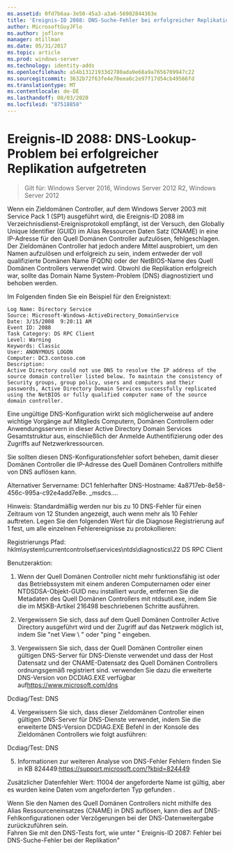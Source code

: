 ```yaml
---
ms.assetid: 0fd7b6aa-3e50-45a3-a3a6-56982844363e
title: 'Ereignis-ID 2088: DNS-Suche-Fehler bei erfolgreicher Replikation'
author: MicrosoftGuyJFlo
ms.author: joflore
manager: mtillman
ms.date: 05/31/2017
ms.topic: article
ms.prod: windows-server
ms.technology: identity-adds
ms.openlocfilehash: a54b13121933d2780ada9e68a9a7656709947c22
ms.sourcegitcommit: 3632b72f63fe4e70eea6c2e97f17d54cb49566fd
ms.translationtype: MT
ms.contentlocale: de-DE
ms.lasthandoff: 08/03/2020
ms.locfileid: "87518858"
---
```

# <a name="event-id-2088-dns-lookup-failure-occurred-with-replication-success"></a>Ereignis-ID 2088: DNS-Lookup-Problem bei erfolgreicher Replikation aufgetreten

>Gilt für: Windows Server 2016, Windows Server 2012 R2, Windows Server 2012

Wenn ein Zieldomänen Controller, auf dem Windows Server 2003 mit Service Pack 1 (SP1) ausgeführt wird, die Ereignis-ID 2088 im Verzeichnisdienst-Ereignisprotokoll empfängt, ist der Versuch, den Globally Unique Identifier (GUID) im Alias Ressourcen Daten Satz (CNAME) in eine IP-Adresse für den Quell Domänen Controller aufzulösen, fehlgeschlagen. Der Zieldomänen Controller hat jedoch andere Mittel ausprobiert, um den Namen aufzulösen und erfolgreich zu sein, indem entweder der voll qualifizierte Domänen Name (FQDN) oder der NetBIOS-Name des Quell Domänen Controllers verwendet wird. Obwohl die Replikation erfolgreich war, sollte das Domain Name System-Problem (DNS) diagnostiziert und behoben werden.

Im Folgenden finden Sie ein Beispiel für den Ereignistext:

```
Log Name: Directory Service
Source: Microsoft-Windows-ActiveDirectory_DomainService
Date: 3/15/2008  9:20:11 AM
Event ID: 2088
Task Category: DS RPC Client
Level: Warning
Keywords: Classic
User: ANONYMOUS LOGON
Computer: DC3.contoso.com
Description:
Active Directory could not use DNS to resolve the IP address of the source domain controller listed below. To maintain the consistency of Security groups, group policy, users and computers and their passwords, Active Directory Domain Services successfully replicated using the NetBIOS or fully qualified computer name of the source domain controller.
```

Eine ungültige DNS-Konfiguration wirkt sich möglicherweise auf andere wichtige Vorgänge auf Mitglieds Computern, Domänen Controllern oder Anwendungsservern in dieser Active Directory Domain Services Gesamtstruktur aus, einschließlich der Anmelde Authentifizierung oder des Zugriffs auf Netzwerkressourcen.

Sie sollten diesen DNS-Konfigurationsfehler sofort beheben, damit dieser Domänen Controller die IP-Adresse des Quell Domänen Controllers mithilfe von DNS auflösen kann.

Alternativer Servername: DC1 fehlerhafter DNS-Hostname: 4a8717eb-8e58-456c-995a-c92e4add7e8e. _msdcs....

Hinweis: Standardmäßig werden nur bis zu 10 DNS-Fehler für einen Zeitraum von 12 Stunden angezeigt, auch wenn mehr als 10 Fehler auftreten.  Legen Sie den folgenden Wert für die Diagnose Registrierung auf 1 fest, um alle einzelnen Fehlerereignisse zu protokollieren:

Registrierungs Pfad: hklm\system\currentcontrolset\services\ntds\diagnostics\22 DS RPC Client

Benutzeraktion:

1) Wenn der Quell Domänen Controller nicht mehr funktionsfähig ist oder das Betriebssystem mit einem anderen Computernamen oder einer NTDSDSA-Objekt-GUID neu installiert wurde, entfernen Sie die Metadaten des Quell Domänen Controllers mit ntdsutil.exe, indem Sie die im MSKB-Artikel 216498 beschriebenen Schritte ausführen.

2) Vergewissern Sie sich, dass auf dem Quell Domänen Controller Active Directory ausgeführt wird und der Zugriff auf das Netzwerk möglich ist, indem Sie "net View \\ <source DC name> " oder "ping <source DC name> " eingeben.

3) Vergewissern Sie sich, dass der Quell Domänen Controller einen gültigen DNS-Server für DNS-Dienste verwendet und dass der Host Datensatz und der CNAME-Datensatz des Quell Domänen Controllers ordnungsgemäß registriert sind. verwenden Sie dazu die erweiterte DNS-Version von DCDIAG.EXE verfügbar auf<https://www.microsoft.com/dns>

Dcdiag/Test: DNS

4) Vergewissern Sie sich, dass dieser Zieldomänen Controller einen gültigen DNS-Server für DNS-Dienste verwendet, indem Sie die erweiterte DNS-Version DCDIAG.EXE Befehl in der Konsole des Zieldomänen Controllers wie folgt ausführen:

Dcdiag/Test: DNS

5) Informationen zur weiteren Analyse von DNS-Fehler Fehlern finden Sie in KB 824449:<https://support.microsoft.com/?kbid=824449>

Zusätzlicher Datenfehler Wert: 11004 der angeforderte Name ist gültig, aber es wurden keine Daten vom angeforderten Typ gefunden </code> .</introduction>
  <section>
    <title>Diagnosis</title>
    <content>
      <para>Wenn Sie den Namen des Quell Domänen Controllers nicht mithilfe des Alias Ressourceneinsatzes (CNAME) in DNS auflösen, kann dies auf DNS-Fehlkonfigurationen oder Verzögerungen bei der DNS-Datenweitergabe zurückzuführen sein.</para>
    </content>
  </section>
  <section>
    <title>Lösung</title>
    <content>
      <para>Fahren Sie mit den DNS-Tests fort, wie unter &quot; <link xlink:href="85b1d179-f53e-4f95-b0b8-5b1c096a8076">Ereignis-ID 2087: Fehler bei DNS-Suche-Fehler bei der Replikation</link>&quot;</para>
    </content>
  </section>
  <relatedTopics />
</developerConceptualDocument>
